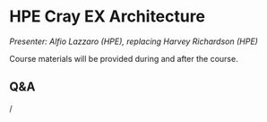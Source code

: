 # HPE Cray EX Architecture

*Presenter: Alfio Lazzaro (HPE), replacing Harvey Richardson (HPE)*

Course materials will be provided during and after the course.

<!--
Temporary location of materials (for the lifetime of the training project):

-   Slides: `/project/project_465000644/Slides/HPE/01_EX_Architecture.pdf`
-->

<!--
>
Archived materials on LUMI:

-   Slides: `/appl/local/training/4day-20231003/files/LUMI-4day-20231003-1_01_HPE_Cray_EX_Architecuture.pdf`

-   Recording: `/appl/local/training/4day-20231003/recordings/1_01_HPE_Cray_EX_Architecture.mp4`

These materials can only be distributed to actual users of LUMI (active user account).
-->

## Q&A

/

